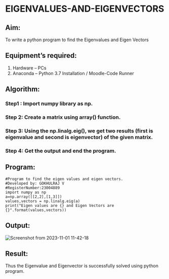 # EIGENVALUES-AND-EIGENVECTORS
## Aim:
To write a python program to find the Eigenvalues and Eigen Vectors
## Equipment’s required:
1. 	Hardware – PCs
2. 	Anaconda – Python 3.7 Installation / Moodle-Code Runner

## Algorithm:

### Step1 : Import numpy library as np.
### Step 2: Create a matrix using array() function.
### Step 3: Using the np.linalg.eig(), we get two results (first is eigenvalue and second is eigenvector) of the given matrix.
### Step 4: Get the output and end the program.

## Program:
```
#Program to find the eigen values and eigen vectors.
#Developed by: GOKHULRAJ V
#RegisterNumber:23004889
import numpy as np
a=np.array([[2,2],[1,3]])
values,vectors = np.linalg.eig(a)
print("Eigen values are {} and Eigen Vectors are {}".format(values,vectors))
```
## Output:
![Screenshot from 2023-11-01 11-42-18](https://github.com/Gokhulraj2005/EIGENVALUES-AND-EIGENVECTORS/assets/138849253/47fff632-e77d-42da-8086-8aabf8804b83)

## Result:
Thus the Eigenvalue and Eigenvector is successfully solved using python program.
